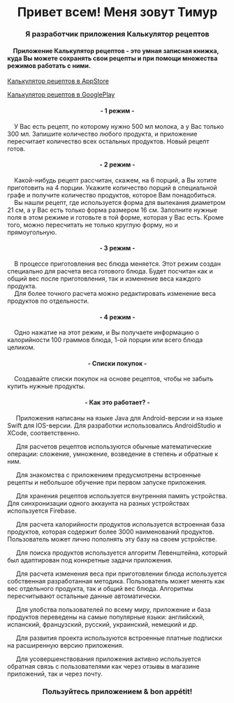 <h1 align="center">Привет всем! Меня зовут Тимур</h1>
<h3 align="center">Я разработчик приложения Калькулятор рецептов</h3>

<h4 align="left">&nbsp&nbsp&nbsp&nbspПриложение Калькулятор рецептов - это умная записная книжка, куда Вы можете сохранять свои рецепты и при помощи множества режимов работать с ними.</h4>

[Калькулятор рецептов в AppStore](https://apps.apple.com/ru/app/calculation-of-recipes/id1570984210 "Калькулятор рецептов в AppStore")

[Калькулятор рецептов в GooglePlay](https://play.google.com/store/apps/details?id=com.artemsuharev.timbu.myapplicationnew "Калькулятор рецептов в GooglePlay")

<h4 align="center">- 1 режим -</h4>
<p>&nbsp&nbsp&nbsp&nbspУ Вас есть рецепт, по которому нужно 500 мл молока, а у Вас только 300 мл. Запишите количество любого продукта, и приложение пересчитает количество всех остальных продуктов. Новый рецепт готов.</p>

<h4 align="center">- 2 режим -</h4>
<p>&nbsp&nbsp&nbsp&nbspКакой-нибудь рецепт рассчитан, скажем, на 6 порций, а Вы хотите приготовить на 4 порции. Укажите количество порций в специальной графе и получите количество продуктов, которое Вам понадобиться. <br> &nbsp&nbsp&nbsp&nbspВы нашли рецепт, где используется форма для выпекания диаметром 21 см, а у Вас есть только форма размером 16 см. Заполните нужные поля в этом режиме и готовьте в той форме, которая у Вас есть. Кроме того, можно пересчитать не только круглую форму, но и прямоугольную.</p>

<h4 align="center">- 3 режим -</h4>
<p>&nbsp&nbsp&nbsp&nbspВ процессе приготовления вес блюда меняется. Этот режим создан специально для расчета веса готового блюда. 
	Будет посчитан как и общий вес после приготовления, так и изменение веса каждого продукта. <br>&nbsp&nbsp&nbsp&nbspДля более точного расчета можно редактировать изменение веса продуктов по отдельности.</p>

<h4 align="center">- 4 режим -</h4>
<p>&nbsp&nbsp&nbsp&nbspОдно нажатие на этот режим, и Вы получаете информацию о калорийности 100 граммов блюда, 1-ой порции или всего блюда целиком.</p>	

<h4 align="center">- Списки покупок -</h4>
<p>&nbsp&nbsp&nbsp&nbspСоздавайте списки покупок на основе рецептов, чтобы не забыть купить нужные продукты.</p>
	
<h4 align="center">- Как это работает? -</h4>
<p>&nbsp&nbsp&nbsp&nbsp Приложения написаны на языке Java для Android-версии и на языке Swift для IOS-версии. Для разработки использовались AndroidStudio и XCode, соответственно.</p>
<p>&nbsp&nbsp&nbsp&nbsp Для расчетов рецептов используются обычные математические операции: сложение, умножение, возведение в степень и обратные к ним. </p>
<p>&nbsp&nbsp&nbsp&nbsp Для знакомства с приложением предусмотрены встроенные рецепты и небольшое обучение при первом запуске приложения.</p>
<p>&nbsp&nbsp&nbsp&nbsp Для хранения рецептов используется внутренняя память устройства. Для синхронизации одного аккаунта на разных устройствах используется Firebase.</p>
<p>&nbsp&nbsp&nbsp&nbsp Для расчета калорийности продуктов используется встроенная база продуктов, которая содержит более 3000 наименований продуктов. Пользователь может лично пополнять эту базу на своем устройстве.</p>
<p>&nbsp&nbsp&nbsp&nbsp Для поиска продуктов используется алгоритм Левенштейна, который был адаптирован под конкретные задачи приложения.</p>
<p>&nbsp&nbsp&nbsp&nbsp Для расчета изменения веса при приготовлении блюда используется собственная разработанная методика. Пользователь может менять как вес отдельного продукта, так и общий вес блюда. Алгоритмы пересчитывают остальные данные автоматически.</p>
<p>&nbsp&nbsp&nbsp&nbsp Для улобства пользователей по всему миру, приложение и база продуктов переведены на самые популярные языки: английский, испанский, французский, русский, украинский, немецкий и др.</p>
<p>&nbsp&nbsp&nbsp&nbsp Для развития проекта используются встроенные платные подписки на расширенную версию приложения.</p>
<p>&nbsp&nbsp&nbsp&nbsp Для усовершенствования приложения активно используется обратная связь с пользователями как через отзывы в магазине приложений, так и через почту.</p>
	
<h3 align="center">Пользуйтесь приложением & bon appétit!</h3><br>
